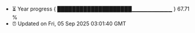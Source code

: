 - ⏳ Year progress { ████████████████████▁▁▁▁▁▁▁▁▁▁ } 67.71 %
- ⏰ Updated on Fri, 05 Sep 2025 03:01:40 GMT

